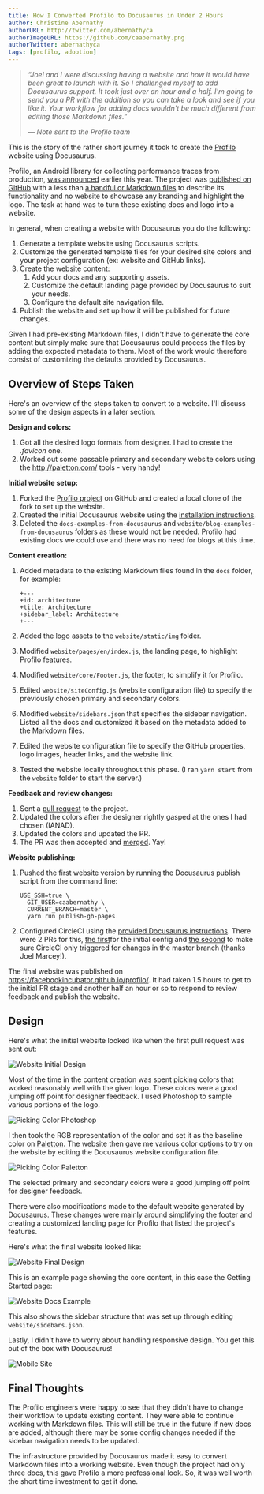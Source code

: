 ```yaml
---
title: How I Converted Profilo to Docusaurus in Under 2 Hours
author: Christine Abernathy
authorURL: http://twitter.com/abernathyca
authorImageURL: https://github.com/caabernathy.png
authorTwitter: abernathyca
tags: [profilo, adoption]
---
```


> _“Joel and I were discussing having a website and how it would have been great to launch with it. So I challenged myself to add Docusaurus support. It took just over an hour and a half. I'm going to send you a PR with the addition so you can take a look and see if you like it. Your workflow for adding docs wouldn't be much different from editing those Markdown files.”_
>
> _— Note sent to the Profilo team_

This is the story of the rather short journey it took to create the [Profilo](https://facebookincubator.github.io/profilo/) website using Docusaurus.

Profilo, an Android library for collecting performance traces from production, [was announced](https://code.fb.com/android/profilo-understanding-app-performance-in-the-wild/) earlier this year. The project was [published on GitHub](https://github.com/facebookincubator/profilo/tree/802042f90f990998a272387e371b893af52465b8) with a less than [a handful or Markdown files](https://github.com/facebookincubator/profilo/tree/802042f90f990998a272387e371b893af52465b8/docs) to describe its functionality and no website to showcase any branding and highlight the logo. The task at hand was to turn these existing docs and logo into a website.

<!--truncate-->

In general, when creating a website with Docusaurus you do the following:

1. Generate a template website using Docusaurus scripts.
1. Customize the generated template files for your desired site colors and your project configuration (ex: website and GitHub links).
1. Create the website content:
   1. Add your docs and any supporting assets.
   1. Customize the default landing page provided by Docusaurus to suit your needs.
   1. Configure the default site navigation file.
1. Publish the website and set up how it will be published for future changes.

Given I had pre-existing Markdown files, I didn't have to generate the core content but simply make sure that Docusaurus could process the files by adding the expected metadata to them. Most of the work would therefore consist of customizing the defaults provided by Docusaurus.

## Overview of Steps Taken

Here's an overview of the steps taken to convert to a website. I'll discuss some of the design aspects in a later section.

**Design and colors:**

1. Got all the desired logo formats from designer. I had to create the _.favicon_ one.
1. Worked out some passable primary and secondary website colors using the http://paletton.com/ tools - very handy!

**Initial website setup:**

1. Forked the [Profilo project](https://github.com/facebookincubator/profilo/) on GitHub and created a local clone of the fork to set up the website.
1. Created the initial Docusaurus website using the [installation instructions](https://v1.docusaurus.io/docs/en/installation.html).
1. Deleted the `docs-examples-from-docusaurus` and `website/blog-examples-from-docusaurus` folders as these would not be needed. Profilo had existing docs we could use and there was no need for blogs at this time.

**Content creation:**

1.  Added metadata to the existing Markdown files found in the `docs` folder, for example:

        +---
        +id: architecture
        +title: Architecture
        +sidebar_label: Architecture
        +---

1.  Added the logo assets to the `website/static/img` folder.
1.  Modified `website/pages/en/index.js`, the landing page, to highlight Profilo features.
1.  Modified `website/core/Footer.js`, the footer, to simplify it for Profilo.
1.  Edited `website/siteConfig.js` (website configuration file) to specify the previously chosen primary and secondary colors.
1.  Modified `website/sidebars.json` that specifies the sidebar navigation. Listed all the docs and customized it based on the metadata added to the Markdown files.
1.  Edited the website configuration file to specify the GitHub properties, logo images, header links, and the website link.
1.  Tested the website locally throughout this phase. (I ran `yarn start` from the `website` folder to start the server.)

**Feedback and review changes:**

1. Sent a [pull request](https://github.com/facebookincubator/profilo/pull/6) to the project.
1. Updated the colors after the designer rightly gasped at the ones I had chosen (IANAD).
1. Updated the colors and updated the PR.
1. The PR was then accepted and [merged](https://github.com/facebookincubator/profilo/commit/6ad033aaf5a7d54e6d842f45a5bccd051a8e45ad). Yay!

**Website publishing:**

1.  Pushed the first website version by running the Docusaurus publish script from the command line:

        USE_SSH=true \
          GIT_USER=caabernathy \
          CURRENT_BRANCH=master \
          yarn run publish-gh-pages

1.  Configured CircleCI using the [provided Docusaurus instructions](https://v1.docusaurus.io/docs/en/publishing.html#automating-deployments-using-continuous-integration). There were 2 PRs for this, [the first](https://github.com/facebookincubator/profilo/pull/8)for the initial config and [the second](https://github.com/facebookincubator/profilo/pull/12) to make sure CircleCI only triggered for changes in the master branch (thanks Joel Marcey!).

The final website was published on https://facebookincubator.github.io/profilo/. It had taken 1.5 hours to get to the initial PR stage and another half an hour or so to respond to review feedback and publish the website.

## Design

Here's what the initial website looked like when the first pull request was sent out:

![Website Initial Design](/img/profilo_blog_post_website_initial.png)

Most of the time in the content creation was spent picking colors that worked reasonably well with the given logo. These colors were a good jumping off point for designer feedback. I used Photoshop to sample various portions of the logo.

![Picking Color Photoshop](/img/profilo_blog_post_photoshop_color_picker.png)

I then took the RGB representation of the color and set it as the baseline color on [Paletton](http://paletton.com/). The website then gave me various color options to try on the website by editing the Docusaurus website configuration file.

![Picking Color Paletton](/img/profilo_blog_post_palette_website_color_picker.png)

The selected primary and secondary colors were a good jumping off point for designer feedback.

There were also modifications made to the default website generated by Docusaurus. These changes were mainly around simplifying the footer and creating a customized landing page for Profilo that listed the project's features.

Here's what the final website looked like:

![Website Final Design](/img/profilo_blog_post_website_final.png)

This is an example page showing the core content, in this case the Getting Started page:

![Website Docs Example](/img/profilo_blog_post_website_final_docs.png)

This also shows the sidebar structure that was set up through editing `website/sidebars.json`.

Lastly, I didn't have to worry about handling responsive design. You get this out of the box with Docusaurus!

![Mobile Site](/img/profilo_blog_post_android_ios.png)

## Final Thoughts

The Profilo engineers were happy to see that they didn't have to change their workflow to update existing content. They were able to continue working with Markdown files. This will still be true in the future if new docs are added, although there may be some config changes needed if the sidebar navigation needs to be updated.

The infrastructure provided by Docusaurus made it easy to convert Markdown files into a working website. Even though the project had only three docs, this gave Profilo a more professional look. So, it was well worth the short time investment to get it done.
